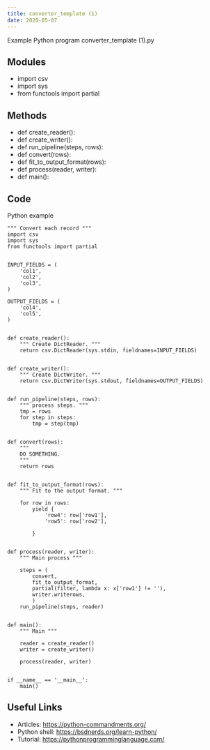 ```yaml
---
title: converter_template (1)
date: 2020-05-07
---
```

Example Python program converter_template (1).py

## Modules

* import csv
* import sys
* from functools import partial

## Methods

* def create_reader():
* def create_writer():
* def run_pipeline(steps, rows):
* def convert(rows):
* def fit_to_output_format(rows):
* def process(reader, writer):
* def main():

## Code

Python example

    """ Convert each record """
    import csv
    import sys
    from functools import partial
    
    
    INPUT_FIELDS = (
        'col1',
        'col2',
        'col3',
    )
    
    OUTPUT_FIELDS = (
        'col4',
        'col5',
    )
    
    
    def create_reader():
        """ Create DictReader. """
        return csv.DictReader(sys.stdin, fieldnames=INPUT_FIELDS)
    
    
    def create_writer():
        """ Create DictWriter. """
        return csv.DictWriter(sys.stdout, fieldnames=OUTPUT_FIELDS)
    
    
    def run_pipeline(steps, rows):
        """ process steps. """
        tmp = rows
        for step in steps:
            tmp = step(tmp)
    
    
    def convert(rows):
        """
        DO SOMETHING.
        """
        return rows
    
    
    def fit_to_output_format(rows):
        """ Fit to the output format. """
    
        for row in rows:
            yield {
                'row4': row['row1'],
                'row5': row['row2'],
    
            }
    
    
    def process(reader, writer):
        """ Main process """
    
        steps = (
            convert,
            fit_to_output_format,
            partial(filter, lambda x: x['row1'] != ''),
            writer.writerows,
            )
        run_pipeline(steps, reader)
    
    
    def main():
        """ Main """
    
        reader = create_reader()
        writer = create_writer()
    
        process(reader, writer)
    
    
    if __name__ == '__main__':
        main()
    

## Useful Links

- Articles: https://python-commandments.org/
- Python shell: https://bsdnerds.org/learn-python/
- Tutorial: https://pythonprogramminglanguage.com/

